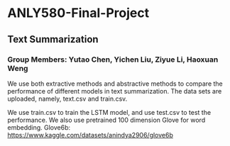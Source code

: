 # ANLY580-Final-Project
## Text Summarization
### Group Members: Yutao Chen, Yichen Liu, Ziyue Li, Haoxuan Weng

We use both extractive methods and abstractive methods to compare the performance of different models in text summarization. 
The data sets are uploaded, namely, text.csv and train.csv.

We use train.csv to train the LSTM model, and use test.csv to test the performance.
We also use pretrained 100 dimension Glove for word embedding. 
Glove6b: https://www.kaggle.com/datasets/anindya2906/glove6b
